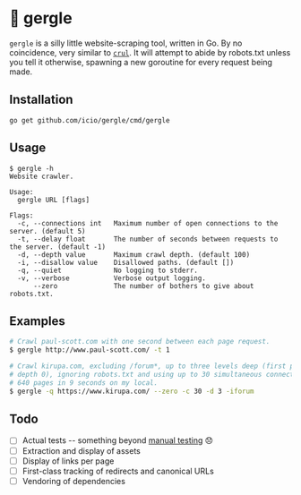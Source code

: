 # :dizzy: gergle

`gergle` is a silly little website-scraping tool, written in Go. By no coincidence, very similar to [`crul`](http://github.com/icio/crul). It will attempt to abide by robots.txt unless you tell it otherwise, spawning a new goroutine for every request being made.


## Installation

```
go get github.com/icio/gergle/cmd/gergle
```


## Usage

```
$ gergle -h
Website crawler.

Usage:
  gergle URL [flags]

Flags:
  -c, --connections int   Maximum number of open connections to the server. (default 5)
  -t, --delay float       The number of seconds between requests to the server. (default -1)
  -d, --depth value       Maximum crawl depth. (default 100)
  -i, --disallow value    Disallowed paths. (default [])
  -q, --quiet             No logging to stderr.
  -v, --verbose           Verbose output logging.
      --zero              The number of bothers to give about robots.txt.
```


## Examples

``` bash
# Crawl paul-scott.com with one second between each page request.
$ gergle http://www.paul-scott.com/ -t 1

# Crawl kirupa.com, excluding /forum*, up to three levels deep (first page is
# depth 0), ignoring robots.txt and using up to 30 simultaneous connections.
# 640 pages in 9 seconds on my local.
$ gergle -q https://www.kirupa.com/ --zero -c 30 -d 3 -iforum
```


## Todo

- [ ] Actual tests -- something beyond [manual testing](https://github.com/icio/crawler-target) :disappointed:
- [ ] Extraction and display of assets
- [ ] Display of links per page
- [ ] First-class tracking of redirects and canonical URLs
- [ ] Vendoring of dependencies
